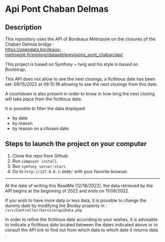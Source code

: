  # Api Pont Chaban Delmas
 
 ## Description
 
This repository uses the API of Bordeaux Métropole on the closures of the Chaban Delmas bridge :  
https://opendata.bordeaux-metropole.fr/explore/dataset/previsions_pont_chaban/api/

This project is based on Symfony + twig and his style is based on Bootstrap.

This API does not allow to see the next closings, a fictitious date has been set: 09/15/2022 at 09:15:18 allowing to see the next closings from this date.

A countdown is also present in order to know in how long the next closing will take place from the fictitious date.

It is possible to filter the data displayed:
- by date
- by reason
- by reason on a chosen date


## Steps to launch the project on your computer
1. Clone the repo from Github.
2. Run `composer install`.
3. Run `symfony server:start`.
8. Go to `http://127.0.0.1:8000/` with your favorite browser.

---
At the date of writing this ReadMe (12/18/2022), the data retrieved by the API begins at the beginning of 2022 and ends on 11/06/2022.

If you wish to have more data or less data, it is possible to change the dummy date by modifying the $today property in :  
`/src/Controller/Service/apiData.php`

In order to refine the fictitious date according to your wishes, it is advisable to indicate a fictitious date located between the dates indicated above or to consult the API link to find out from which date to which date it returns data .
